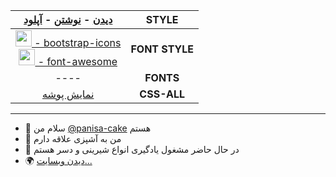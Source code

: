 <div align="center" >

| [دیدن](open) - [نوشتن](new) - [آپلود](up) |**STYLE**|
|:---:|:---:|
|[<img src="https://raw.githubusercontent.com/panisa-cake/panisa-cake.github.io/main/img/png/bootstrap.png" width="26" height="26" /> - bootstrap-icons](font/bootstrap-icons.css) <br /> [<img src="https://raw.githubusercontent.com/panisa-cake/panisa-cake.github.io/main/img/png/font-awesome.png" width="26" height="26" />‌ - font-awesome](fontawesome-free-6.1.2-web/css/all.css)|**FONT STYLE**|
|----|**FONTS**|
|[نمایش پوشه]()|**CSS-ALL**|
</div>

---

 - 👋 سلام من [@panisa-cake](https://github.com/panisa-cake) هستم
 - 👀 من به آشپزی علاقه دارم
 - 🌱 در حال حاضر مشغول یادگیری انواع شیرینی و دسر هستم
 - 🌍 [دیدن وبسایت](https://panisa-cake.github.io/)[‌‌...](https://github.com/panisa-cake/panisa-cake.github.io/)   

